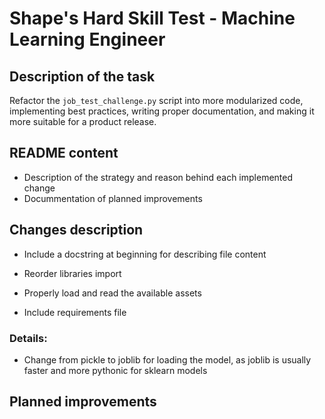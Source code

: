 # Shape's Hard Skill Test - Machine Learning Engineer

## Description of the task
Refactor the `job_test_challenge.py` script into more modularized code, implementing best practices,
writing proper documentation, and making it more suitable for a product release.

## README content
- Description of the strategy and reason behind each implemented change
- Docummentation of planned improvements 

## Changes description
- Include a docstring at beginning for describing file content
- Reorder libraries import
- Properly load and read the available assets

- Include requirements file

### Details:
- Change from pickle to joblib for loading the model, as joblib is usually faster and more pythonic for sklearn models


## Planned improvements